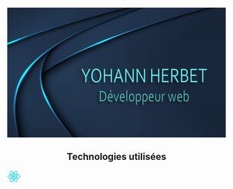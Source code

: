 
<p>
  <img src="https://github.com/YohannHERBET/YOHANNHERBET/blob/main/img/img-yohann.png" alt="background" height="300" width="100%" style="margin-right: 20px"/>
</p>
<h2 align="center" width="200px">Technologies utilisées</h2>
<p> 
  <img src="https://github.com/YohannHERBET/YOHANNHERBET/blob/main/img/logo-react.png" alt="react" height="30" width="30"/>
</p>